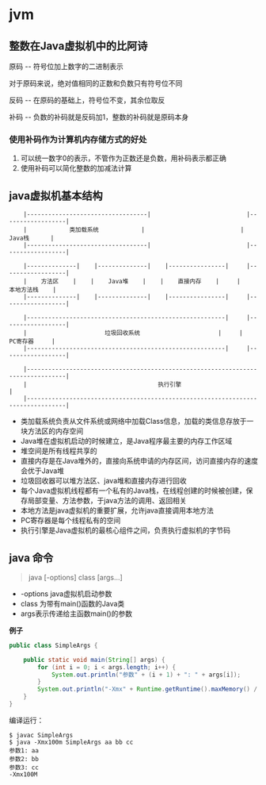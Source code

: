 # jvm

## 整数在Java虚拟机中的比阿诗

原码 -- 符号位加上数字的二进制表示

对于原码来说，绝对值相同的正数和负数只有符号位不同

反码 -- 在原码的基础上，符号位不变，其余位取反

补码 -- 负数的补码就是反码加1，整数的补码就是原码本身


### 使用补码作为计算机内存储方式的好处

1. 可以统一数字0的表示，不管作为正数还是负数，用补码表示都正确
2. 使用补码可以简化整数的加减法计算

## java虚拟机基本结构
```
    |----------------------------------|                           |------------------|
    |            类加载系统            |                           |      Java栈      |
    |----------------------------------|                           |------------------|

    |--------------|    |--------------|    |----------------|     |------------------|
    |    方法区    |    |    Java堆    |    |    直接内存    |     |    本地方法栈    |
    |--------------|    |--------------|    |----------------|     |------------------|
	
    |--------------------------------------------------------|     |------------------|
    |                      垃圾回收系统                      |     |     PC寄存器     |
    |--------------------------------------------------------|     |------------------|

    |---------------------------------------------------------------------------------|
    |                                     执行引擎                                    |
    |---------------------------------------------------------------------------------|
```

* 类加载系统负责从文件系统或网络中加载Class信息，加载的类信息存放于一块方法区的内存空间
* Java堆在虚拟机启动的时候建立，是Java程序最主要的内存工作区域
* 堆空间是所有线程共享的
* 直接内存是在Java堆外的，直接向系统申请的内存区间，访问直接内存的速度会优于Java堆
* 垃圾回收器可以堆方法区、java堆和直接内存进行回收
* 每个Java虚拟机线程都有一个私有的Java栈，在线程创建的时候被创建，保存局部变量、方法参数，于java方法的调用、返回相关
* 本地方法是java虚拟机的重要扩展，允许java直接调用本地方法
* PC寄存器是每个线程私有的空间
* 执行引擎是Java虚拟机的最核心组件之间，负责执行虚拟机的字节码

## java 命令
> java [-options] class [args...]

* -options java虚拟机启动参数
* class 为带有main()函数的Java类
* args表示传递给主函数main()的参数

**例子**

```java
public class SimpleArgs {

	public static void main(String[] args) {
		for (int i = 0; i < args.length; i++) {
			System.out.println("参数" + (i + 1) + ": " + args[i]);
		}
		System.out.println("-Xmx" + Runtime.getRuntime().maxMemory() / 1000 / 1000 + "M");
	}
}
```

编译运行：
```
$ javac SimpleArgs
$ java -Xmx100m SimpleArgs aa bb cc
参数1: aa
参数2: bb
参数3: cc
-Xmx100M
 ```
